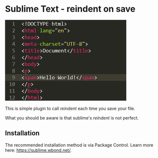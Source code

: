 Sublime Text - reindent on save
===============================

![screenshot](https://github.com/mac2000/sublime-reindent-on-save/raw/master/screenshot.gif)

This is simple plugin to call *reindent* each time you save your file.

What you should be aware is that sublime's *reindent* is not perfect.

Installation
------------

The recommended installation method is via Package Control. Learn more here: https://sublime.wbond.net/.
